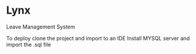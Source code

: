# Lynx
Leave Management System

To deploy clone the project and import to an IDE
Install MYSQL server and import the .sql file
